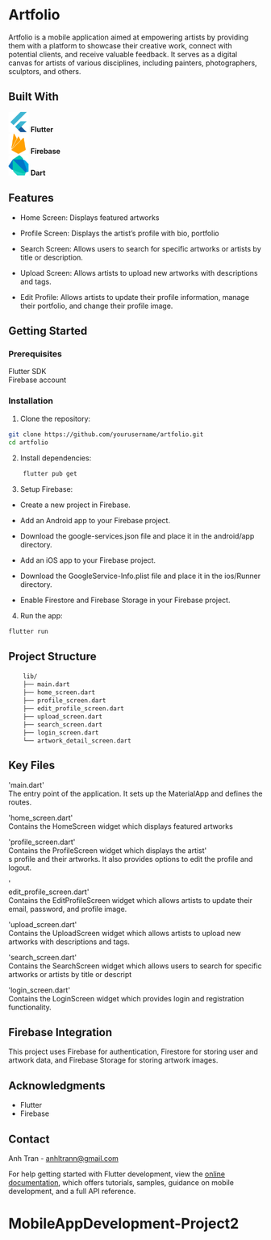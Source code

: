 # Artfolio

Artfolio is a mobile application aimed at empowering artists by providing them with a platform to showcase their creative work, connect with potential clients, and receive valuable feedback. It serves as a digital canvas for artists of various disciplines, including painters, photographers, sculptors, and others.

## Built With

<div style="display: flex; flex-direction: column;">
    <div>
        <img src="https://raw.githubusercontent.com/devicons/devicon/master/icons/flutter/flutter-original.svg" alt="Flutter" width="40" height="40" />
        <strong>Flutter</strong>
    </div>
    <div>
        <img src="https://raw.githubusercontent.com/devicons/devicon/master/icons/firebase/firebase-plain.svg" alt="Firebase" width="40" height="40" />
        <strong>Firebase</strong>
    </div>
    <div>
        <img src="https://raw.githubusercontent.com/devicons/devicon/master/icons/dart/dart-original.svg" alt="Dart" width="40" height="40" />
        <strong>Dart</strong>
    </div>
</div>

## Features

  - Home Screen: Displays featured artworks
    
  - Profile Screen: Displays the artist’s profile with bio, portfolio
    
  - Search Screen: Allows users to search for specific artworks or artists by title or description.
    
  - Upload Screen: Allows artists to upload new artworks with descriptions and tags.
    
  - Edit Profile: Allows artists to update their profile information, manage their portfolio, and change their profile image.

## Getting Started

### Prerequisites
  Flutter SDK <br>
  Firebase account

### Installation
  
  1. Clone the repository:  

```sh
git clone https://github.com/yourusername/artfolio.git
cd artfolio
```
  
  2. Install dependencies:

```sh
    flutter pub get
```

  3. Setup Firebase:

   - Create a new project in Firebase.

   - Add an Android app to your Firebase project.

   - Download the google-services.json file and place it in the android/app directory.

   - Add an iOS app to your Firebase project.

   - Download the GoogleService-Info.plist file and place it in the ios/Runner directory.

   - Enable Firestore and Firebase Storage in your Firebase project.

  4. Run the app:

```sh
flutter run
```

## Project Structure
        lib/
        ├── main.dart
        ├── home_screen.dart
        ├── profile_screen.dart
        ├── edit_profile_screen.dart
        ├── upload_screen.dart
        ├── search_screen.dart
        ├── login_screen.dart
        └── artwork_detail_screen.dart

## Key Files

'main.dart' <br>
The entry point of the application. It sets up the MaterialApp and defines the routes.

'home_screen.dart'<br>
Contains the HomeScreen widget which displays featured artworks

'profile_screen.dart'<br>
Contains the ProfileScreen widget which displays the artist'<br>s profile and their artworks. It also provides options to edit the profile and logout.

'<br>edit_profile_screen.dart'<br>
Contains the EditProfileScreen widget which allows artists to update their email, password, and profile image.

'upload_screen.dart'<br>
Contains the UploadScreen widget which allows artists to upload new artworks with descriptions and tags.

'search_screen.dart'<br>
Contains the SearchScreen widget which allows users to search for specific artworks or artists by title or descript

'login_screen.dart'<br>
Contains the LoginScreen widget which provides login and registration functionality.

## Firebase Integration
This project uses Firebase for authentication, Firestore for storing user and artwork data, and Firebase Storage for storing artwork images.

## Acknowledgments

- Flutter 
- Firebase

## Contact

Anh Tran - anhltrann@gmail.com

For help getting started with Flutter development, view the
[online documentation](https://docs.flutter.dev/), which offers tutorials,
samples, guidance on mobile development, and a full API reference.
# MobileAppDevelopment-Project2
